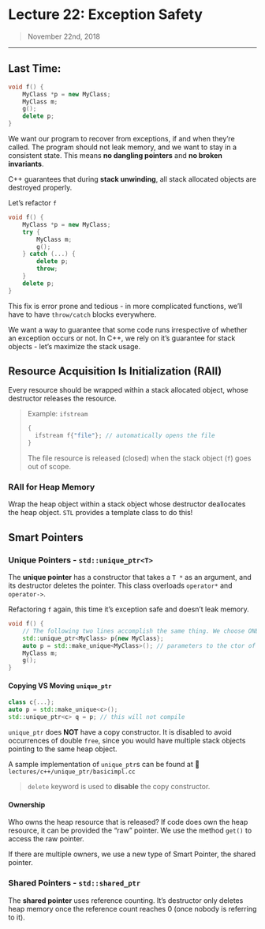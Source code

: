 # Lecture 22: Exception Safety

> November 22nd, 2018

---

## Last Time:

```c++
void f() {
    MyClass *p = new MyClass;
    MyClass m;
    g();
    delete p;
}
```

We want our program to recover from exceptions, if and when they’re called. The program should not leak memory, and we want to stay in a consistent state. This means **no dangling pointers** and **no broken invariants**. 

C++ guarantees that during **stack unwinding**, all stack allocated objects are destroyed properly. 

Let’s refactor `f`

```c++
void f() {
    MyClass *p = new MyClass;
    try {
        MyClass m;
        g();
    } catch (...) {
        delete p;
        throw;
    }
    delete p;
}
```

This fix is error prone and tedious - in more complicated functions, we’ll have to have `throw/catch` blocks everywhere.

We want a way to guarantee that some code runs irrespective of whether an exception occurs or not. In C++, we rely on it’s guarantee for stack objects  - let’s maximize the stack usage.

## Resource Acquisition Is Initialization (RAII)

Every resource should be wrapped within a stack allocated object, whose destructor releases the resource.

> Example: `ifstream`
>
> ```c++
> { 
> 	ifstream f{"file"}; // automatically opens the file
> }
> ```
>
> The file resource is released (closed) when the stack object (`f`) goes out of scope.

### RAII for Heap Memory

Wrap the heap object within a stack object whose destructor deallocates the heap object. `STL` provides a template class to do this! 

## Smart Pointers

### Unique Pointers - `std::unique_ptr<T>` 

The **unique pointer** has a constructor that takes a `T *` as an argument, and its destructor deletes the pointer. This class overloads `operator*` and `operator->`.

Refactoring `f` again, this time it’s exception safe and doesn’t leak memory.

```c++
void f() {
    // The following two lines accomplish the same thing. We choose ONE.
    std::unique_ptr<MyClass> p{new MyClass};
    auto p = std::make_unique<MyClass>(); // parameters to the ctor of MyClass go in ()
    MyClass m;
    g();
}
```

#### Copying VS Moving `unique_ptr`

```c++
class c{...};
auto p = std::make_unique<c>();
std::unique_ptr<c> q = p; // this will not compile
```

`unique_ptr` does **NOT** have a copy constructor. It is disabled to avoid occurrences of double `free`, since you would have multiple stack objects pointing to the same heap object.

A sample implementation of `unique_ptr`s can be found at :file_folder: `lectures/c++/unique_ptr/basicimpl.cc`

> `delete` keyword is used to **disable** the copy constructor.

#### Ownership

Who owns the heap resource that is released? If code does own the heap resource, it can be provided the “raw” pointer. We use the method `get()` to access the raw pointer.

If there are multiple owners, we use a new type of Smart Pointer, the shared pointer.

### Shared Pointers - `std::shared_ptr`

The **shared pointer** uses reference counting. It’s destructor only deletes heap memory once the reference count reaches 0 (once nobody is referring to it).

